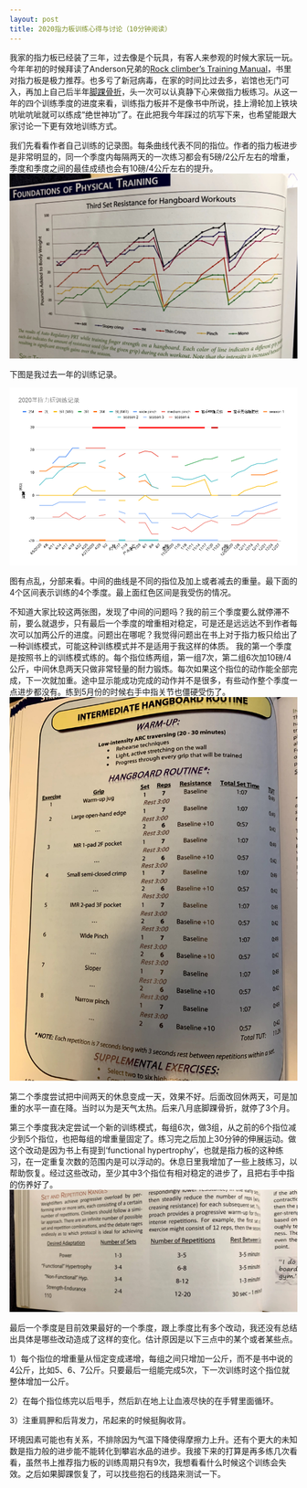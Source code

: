 ```yaml
---
layout: post
title: 2020指力板训练心得与讨论（10分钟阅读）
---
```

我家的指力板已经装了三年，过去像是个玩具，有客人来参观的时候大家玩一玩。今年年初的时候拜读了Anderson兄弟的[Rock climber’s Training Manual](https://amzn.to/3pugkJC)，书里对指力板是极力推荐。也多亏了新冠病毒，在家的时间比过去多，岩馆也无门可入，再加上自己后半年[脚踝骨折]()，头一次可以认真静下心来做指力板练习。从这一年的四个训练季度的进度来看，训练指力板并不是像书中所说，挂上滑轮加上铁块吭呲吭呲就可以练成“绝世神功”了。在此把我今年踩过的坑写下来，也希望能跟大家讨论一下更有效地训练方式。

我们先看看作者自己训练的记录图。每条曲线代表不同的指位。作者的指力板进步是非常明显的，同一个季度内每隔两天的一次练习都会有5磅/2公斤左右的增重，季度和季度之间的最佳成绩也会有10磅/4公斤左右的提升。
![](/content/images/2020/12/IMG_2762.jpg)

下图是我过去一年的训练记录。

![](/content/images/2020/12/2020---------1-.png)

图有点乱，分部来看。中间的曲线是不同的指位及加上或者减去的重量。最下面的4个区间表示训练的4个季度。最上面红色区间是我受伤的情况。

不知道大家比较这两张图，发现了中间的问题吗？我的前三个季度要么就停滞不前，要么就退步，只有最后一个季度的增重相对稳定，可是还是远远达不到作者每次可以加两公斤的进度。问题出在哪呢？我觉得问题出在书上对于指力板只给出了一种训练模式，可能这种训练模式并不是适用于我这样的体质。
我的第一个季度是按照书上的训练模式练的。每个指位练两组，第一组7次，第二组6次加10磅/4公斤，中间休息两天只做非常轻量的耐力锻炼。每次如果这个指位的动作能全部完成，下一次就加重。途中显示能成功完成的动作并不是很多，有些动作整个季度一点进步都没有。练到5月份的时候右手中指关节也僵硬受伤了。
![](/content/images/2020/12/IMG_2766.jpg)

第二个季度尝试把中间两天的休息变成一天，效果不好。后面改回休两天，可是加重的水平一直在降。当时以为是天气太热。后来八月底脚踝骨折，就停了3个月。

第三个季度我决定尝试一个新的训练模式，每组6次，做3组，从之前的6个指位减少到5个指位，也把每组的增重量固定了。练习完之后加上30分钟的伸展运动。做这个改动是因为书上有提到‘functional hypertrophy’，也就是指力板的这种练习，在一定重复次数的范围内是可以浮动的。休息日里我增加了一些上肢练习，以帮助恢复。经过这些改动，至少其中3个指位有相对稳定的进步了，且把右手中指的伤养好了。
![](/content/images/2020/12/IMG_2761.jpg)

最后一个季度是目前效果最好的一个季度，跟上季度比有多个改动，我还没有总结出具体是哪些改动造成了这样的变化。估计原因是以下三点中的某个或者某些点。

1）每个指位的增重量从恒定变成递增，每组之间只增加一公斤，而不是书中说的4公斤，比如5、6、7公斤。只要最后一组能完成5次，下一次训练时这个指位就整体增加一公斤。

2）在每个指位练完以后甩手，然后趴在地上让血液尽快的在手臂里面循环。

3）注重肩胛和后背发力，吊起来的时候挺胸收背。

环境因素可能也有关系，不排除因为气温下降使得摩擦力上升。还有个更大的未知数是指力般的进步能不能转化到攀岩水品的进步。我接下来的打算是再多练几次看看，虽然书上推荐指力板的训练周期只有9次，我想看看什么时候这个训练会失效。之后如果脚踝恢复了，可以找些抱石的线路来测试一下。


